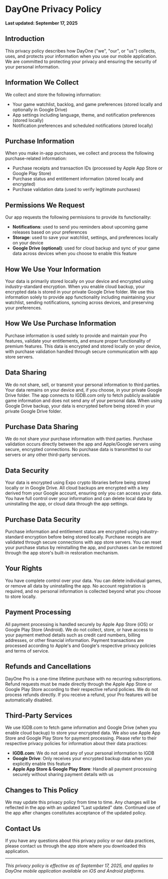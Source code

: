 # DayOne Privacy Policy

**Last updated: September 17, 2025**

## Introduction

This privacy policy describes how DayOne ("we", "our", or "us") collects, uses, and protects your information when you use our mobile application. We are committed to protecting your privacy and ensuring the security of your personal information.

## Information We Collect

We collect and store the following information:

- Your game watchlist, backlog, and game preferences (stored locally and optionally in Google Drive)
- App settings including language, theme, and notification preferences (stored locally)
- Notification preferences and scheduled notifications (stored locally)

## Purchase Information

When you make in-app purchases, we collect and process the following purchase-related information:

- Purchase receipts and transaction IDs (processed by Apple App Store or Google Play Store)
- Purchase status and entitlement information (stored locally and encrypted)
- Purchase validation data (used to verify legitimate purchases)

## Permissions We Request

Our app requests the following permissions to provide its functionality:

- **Notifications**: used to send you reminders about upcoming game releases based on your preferences
- **Storage**: used to save your watchlist, settings, and preferences locally on your device
- **Google Drive (optional)**: used for cloud backup and sync of your game data across devices when you choose to enable this feature

## How We Use Your Information

Your data is primarily stored locally on your device and encrypted using industry-standard encryption. When you enable cloud backup, your encrypted data is stored in your private Google Drive folder. We use this information solely to provide app functionality including maintaining your watchlist, sending notifications, syncing across devices, and preserving your preferences.

## How We Use Purchase Information

Purchase information is used solely to provide and maintain your Pro features, validate your entitlements, and ensure proper functionality of premium features. This data is encrypted and stored locally on your device, with purchase validation handled through secure communication with app store servers.

## Data Sharing

We do not share, sell, or transmit your personal information to third parties. Your data remains on your device and, if you choose, in your private Google Drive folder. The app connects to IGDB.com only to fetch publicly available game information and does not send any of your personal data. When using Google Drive backup, your data is encrypted before being stored in your private Google Drive folder.

## Purchase Data Sharing

We do not share your purchase information with third parties. Purchase validation occurs directly between the app and Apple/Google servers using secure, encrypted connections. No purchase data is transmitted to our servers or any other third-party services.

## Data Security

Your data is encrypted using Expo crypto libraries before being stored locally or in Google Drive. All cloud backups are encrypted with a key derived from your Google account, ensuring only you can access your data. You have full control over your information and can delete local data by uninstalling the app, or cloud data through the app settings.

## Purchase Data Security

Purchase information and entitlement status are encrypted using industry-standard encryption before being stored locally. Purchase receipts are validated through secure connections with app store servers. You can reset your purchase status by reinstalling the app, and purchases can be restored through the app store's built-in restoration mechanism.

## Your Rights

You have complete control over your data. You can delete individual games, or remove all data by uninstalling the app. No account registration is required, and no personal information is collected beyond what you choose to store locally.

## Payment Processing

All payment processing is handled securely by Apple App Store (iOS) or Google Play Store (Android). We do not collect, store, or have access to your payment method details such as credit card numbers, billing addresses, or other financial information. Payment transactions are processed according to Apple's and Google's respective privacy policies and terms of service.

## Refunds and Cancellations

DayOne Pro is a one-time lifetime purchase with no recurring subscriptions. Refund requests must be made directly through the Apple App Store or Google Play Store according to their respective refund policies. We do not process refunds directly. If you receive a refund, your Pro features will be automatically disabled.

## Third-Party Services

We use IGDB.com to fetch game information and Google Drive (when you enable cloud backup) to store your encrypted data. We also use Apple App Store and Google Play Store for payment processing. Please refer to their respective privacy policies for information about their data practices:

- **IGDB.com**: We do not send any of your personal information to IGDB
- **Google Drive**: Only receives your encrypted backup data when you explicitly enable this feature
- **Apple App Store & Google Play Store**: Handle all payment processing securely without sharing payment details with us

## Changes to This Policy

We may update this privacy policy from time to time. Any changes will be reflected in the app with an updated "Last updated" date. Continued use of the app after changes constitutes acceptance of the updated policy.

## Contact Us

If you have any questions about this privacy policy or our data practices, please contact us through the app store where you downloaded this application.

---

*This privacy policy is effective as of September 17, 2025, and applies to DayOne mobile application available on iOS and Android platforms.*

